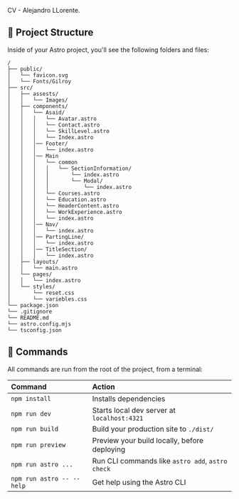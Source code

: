 CV - Alejandro LLorente.

## 🚀 Project Structure

Inside of your Astro project, you'll see the following folders and files:

```
/
├── public/
│   └── favicon.svg
│   └── Fonts/Gilroy   
├── src/
│   ├── assests/
│   │   └── Images/
│   ├── components/
│   │   └── Asaid/
│   │   │   └── Avatar.astro
│   │   │   └── Contact.astro
│   │   │   └── SkillLevel.astro
│   │   │   └── Index.astro
│   │   │── Footer/
│   │   │   └── index.astro
│   │   │── Main
│   │   │   └── common
│   │   │   │   └── SectionInformation/
│   │   │   │       └── index.astro
│   │   │   │       └── Modal/
│   │   │   │           └── index.astro
│   │   │   └── Courses.astro
│   │   │   └── Education.astro
│   │   │   └── HeaderContent.astro
│   │   │   └── WorkExperience.astro
│   │   │   └── index.astro
│   │   │── Nav/
│   │   │   └── index.astro
│   │   │── PartingLine/
│   │   │   └── index.astro
│   │   │── TitleSection/
│   │   │   └── index.astro
│   ├── layouts/
│   │   └── main.astro
│   └── pages/
│   │   └── index.astro
│   └── styles/
│       └── reset.css
│       └── variebles.css
└── package.json
└── .gitignore
└── README.md
└── astro.config.mjs
└── tsconfig.json
```

## 🧞 Commands

All commands are run from the root of the project, from a terminal:

| Command                   | Action                                           |
| :------------------------ | :----------------------------------------------- |
| `npm install`             | Installs dependencies                            |
| `npm run dev`             | Starts local dev server at `localhost:4321`      |
| `npm run build`           | Build your production site to `./dist/`          |
| `npm run preview`         | Preview your build locally, before deploying     |
| `npm run astro ...`       | Run CLI commands like `astro add`, `astro check` |
| `npm run astro -- --help` | Get help using the Astro CLI                     |

